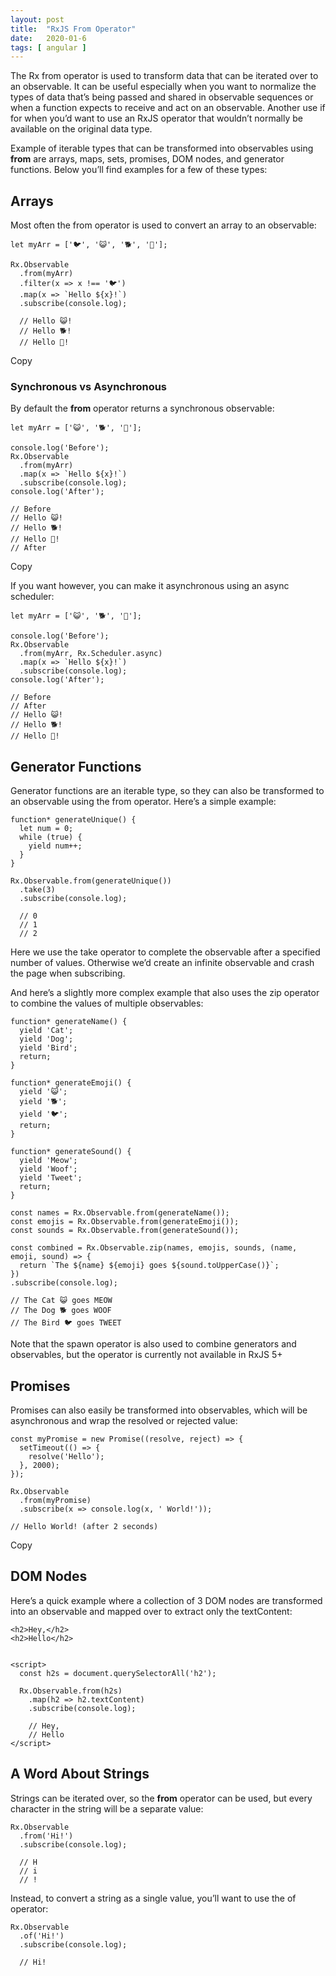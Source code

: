 ```yaml
---
layout: post
title:  "RxJS From Operator"
date:   2020-01-6
tags: [ angular ]
---
```



The Rx  from  operator is used to transform data that can be iterated over to an observable. It can be useful especially when you want to normalize the types of data that’s being passed and shared in observable sequences or when a function expects to receive and act on an observable. Another use if for when you’d want to use an RxJS operator that wouldn’t normally be available on the original data type.

Example of iterable types that can be transformed into observables using  **from**  are arrays, maps, sets, promises, DOM nodes, and generator functions. Below you’ll find examples for a few of these types:

## Arrays

Most often the  from  operator is used to convert an array to an observable:

```
let myArr = ['🐦', '😺', '🐕', '🐊'];

Rx.Observable
  .from(myArr)
  .filter(x => x !== '🐦')
  .map(x => `Hello ${x}!`)
  .subscribe(console.log);

  // Hello 😺!
  // Hello 🐕!
  // Hello 🐊!

```

Copy

### Synchronous vs Asynchronous

By default the  **from**  operator returns a synchronous observable:

```
let myArr = ['😺', '🐕', '🐊'];

console.log('Before');
Rx.Observable
  .from(myArr)
  .map(x => `Hello ${x}!`)
  .subscribe(console.log);
console.log('After');

// Before
// Hello 😺!
// Hello 🐕!
// Hello 🐊!
// After

```

Copy

If you want however, you can make it asynchronous using an async scheduler:

```
let myArr = ['😺', '🐕', '🐊'];

console.log('Before');
Rx.Observable
  .from(myArr, Rx.Scheduler.async)
  .map(x => `Hello ${x}!`)
  .subscribe(console.log);
console.log('After');

// Before
// After
// Hello 😺!
// Hello 🐕!
// Hello 🐊!

```


## Generator Functions

Generator functions are an iterable type, so they can also be transformed to an observable using the  from  operator. Here’s a simple example:

```
function* generateUnique() {
  let num = 0;
  while (true) {
    yield num++;
  }
}

Rx.Observable.from(generateUnique())
  .take(3)
  .subscribe(console.log);

  // 0
  // 1
  // 2

```

Here we use the  take  operator to complete the observable after a specified number of values. Otherwise we’d create an infinite observable and crash the page when subscribing.

And here’s a slightly more complex example that also uses the  zip  operator to combine the values of multiple observables:

```
function* generateName() {
  yield 'Cat';
  yield 'Dog';
  yield 'Bird';
  return;
}

function* generateEmoji() {
  yield '😺';
  yield '🐕';
  yield '🐦';
  return;
}

function* generateSound() {
  yield 'Meow';
  yield 'Woof';
  yield 'Tweet';
  return;
}

const names = Rx.Observable.from(generateName());
const emojis = Rx.Observable.from(generateEmoji());
const sounds = Rx.Observable.from(generateSound());

const combined = Rx.Observable.zip(names, emojis, sounds, (name, emoji, sound) => {
  return `The ${name} ${emoji} goes ${sound.toUpperCase()}`;
})
.subscribe(console.log);

// The Cat 😺 goes MEOW
// The Dog 🐕 goes WOOF
// The Bird 🐦 goes TWEET

```

Note that the  spawn  operator is also used to combine generators and observables, but the operator is currently not available in RxJS 5+

## Promises

Promises can also easily be transformed into observables, which will be asynchronous and wrap the resolved or rejected value:

```
const myPromise = new Promise((resolve, reject) => {
  setTimeout(() => {
    resolve('Hello');
  }, 2000);
});

Rx.Observable
  .from(myPromise)
  .subscribe(x => console.log(x, ' World!'));

// Hello World! (after 2 seconds)

```

Copy

## DOM Nodes

Here’s a quick example where a collection of 3 DOM nodes are transformed into an observable and mapped over to extract only the  textContent:

```
<h2>Hey,</h2>
<h2>Hello</h2>


<script>
  const h2s = document.querySelectorAll('h2');

  Rx.Observable.from(h2s)
    .map(h2 => h2.textContent)
    .subscribe(console.log);

    // Hey,
    // Hello
</script>

```


## A Word About Strings

Strings can be iterated over, so the  **from**  operator can be used, but every character in the string will be a separate value:

```
Rx.Observable
  .from('Hi!')
  .subscribe(console.log);

  // H
  // i
  // !

```



Instead, to convert a string as a single value, you’ll want to use the  of  operator:

```
Rx.Observable
  .of('Hi!')
  .subscribe(console.log);

  // Hi!

```

